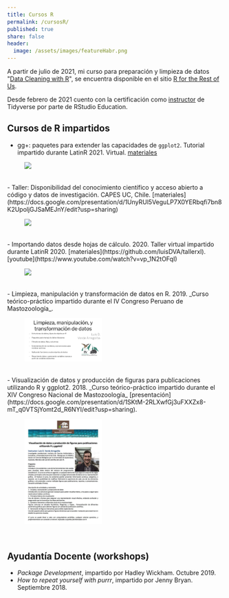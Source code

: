 ```yaml
---
title: Cursos R
permalink: /cursosR/
published: true
share: false
header:
  image: /assets/images/featureHabr.png
---
```


A partir de julio de 2021, mi curso para preparación y limpieza de datos "[Data Cleaning with R](https://rfortherestofus.com/courses/data-cleaning/)", se encuentra disponible en el sitio [R for the Rest of Us](https://rfortherestofus.com).

Desde febrero de 2021 cuento con la certificación como [instructor](https://education.rstudio.com/trainers/people/verde_arregoitia+luis/) de Tidyverse por parte de RStudio Education.


## Cursos de R impartidos

- gg+: paquetes para extender las capacidades de `ggplot2`. Tutorial impartido durante LatinR 2021. Virtual. [materiales](https://github.com/luisDVA/ggmas)
<figure>
    <a href="https://pbs.twimg.com/media/FDWdlN0XoAMSKhe?format=jpg&name=large"><img src="https://pbs.twimg.com/media/FDWdlN0XoAMSKhe?format=jpg&name=large" width= "180"></a>
</figure>
<br/>
- Taller: Disponibilidad del conocimiento científico y acceso abierto a código y datos de investigación. CAPES UC, Chile. [materiales](https://docs.google.com/presentation/d/1UnyRUl5VeguLP7X0YERbqfi7bn8K2UpoljGJSaMEJnY/edit?usp=sharing)
<figure>
    <a href="https://pbs.twimg.com/media/E90o9n-XMAIbyEX?format=jpg&name=large"><img src="https://pbs.twimg.com/media/E90o9n-XMAIbyEX?format=jpg&name=large" width= "180"></a>
</figure>
<br/>
-  Importando datos desde hojas de cálculo. 2020. Taller virtual impartido durante LatinR 2020. [materiales](https://github.com/luisDVA/tallerxl). [youtube](https://www.youtube.com/watch?v=vp_1N2tOFqI)  
<figure>
    <a href="https://pbs.twimg.com/media/EixIkqyXsAM6205?format=jpg&name=large"><img src="https://pbs.twimg.com/media/EixIkqyXsAM6205?format=jpg&name=large" width= "180"></a>
</figure>
<br/>
- Limpieza, manipulación y transformación de datos en R. 2019. _Curso teórico-práctico impartido durante el IV Congreso Peruano de Mastozoología_.   
<figure>
    <a href="/assets/images/luisaamp.png"><img src="/assets/images/luisaamp.png" width= "180"></a>
</figure>
<br/>
- Visualización de datos y producción de figuras para publicaciones utilizando R y ggplot2. 2018. _Curso teórico-práctico impartido durante el XIV Congreso Nacional de Mastozoología_ [presentación](https://docs.google.com/presentation/d/1SKtM-2RLXwfGj3uFXXZx8-mT_q0VTSjYomt2d_R6NYI/edit?usp=sharing).  
<figure>
    <a href="/assets/images/ldcnm18.png"><img src="/assets/images/ldcnm18.png" width= "180"></a>
</figure>
<br/>

## Ayudantía Docente (workshops)

- _Package Development_, impartido por Hadley Wickham. Octubre 2019.
- _How to repeat yourself with purrr_, impartido por Jenny Bryan. Septiembre 2018.   

